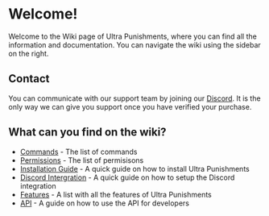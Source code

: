 # Welcome!
Welcome to the Wiki page of Ultra Punishments, where you can find all the information and documentation. You can navigate the wiki using the sidebar on the right.
<br>

## Contact
You can communicate with our support team by joining our [Discord](/discord). It is the only way we can give you support once you have verified your purchase.
<br>

## What can you find on the wiki?
 - [Commands](/wiki/overview) - The list of commands
 - [Permissions](/wiki/overview) - The list of permisisons
 - [Installation Guide](/wiki/installation) - A quick guide on how to install Ultra Punishments
 - [Discord Intergration](/wiki/insane-discord) - A quick guide on how to setup the Discord integration
 - [Features](/wiki/features) - A list with all the features of Ultra Punishments
 - [API](/wiki/api) - A guide on how to use the API for developers

